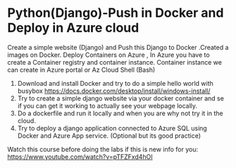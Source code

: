 # Python(Django)-Push in Docker and Deploy in Azure cloud
Create a simple website (Django) and Push this Django to Docker .Created a images on Docker. Deploy Containers on Azure , In Azure you have to create a Container registry and container instance. Container instance we can create in Azure portal or Az Cloud Shell (Bash)

1. Download and install Docker and try to do a simple hello world with busybox
https://docs.docker.com/desktop/install/windows-install/
2. Try to create a simple django website via your docker container and se if you can get it working to actually see your webpage locally.
3. Do a dockerfile and run it locally and when you are why not try it in the cloud.
4. Try to deploy a django application connected to Azure SQL using Docker and Azure App service. (Optional but its good practice)

  Watch this course before doing the labs if this is new info for you:
   https://www.youtube.com/watch?v=pTFZFxd4hOI
